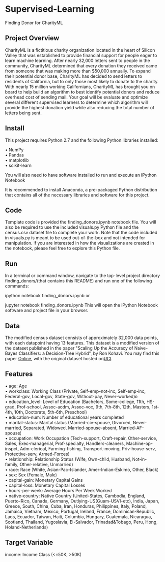 # Supervised-Learning
Finding Donor for CharityML

## Project Overview
CharityML is a fictitious charity organization located in the heart of Silicon Valley that was established to provide financial support 
for people eager to learn machine learning. After nearly 32,000 letters sent to people in the community, CharityML determined that every
donation they received came from someone that was making more than $50,000 annually. To expand their potential donor base, CharityML has
decided to send letters to residents of California, but to only those most likely to donate to the charity. With nearly 15 million 
working Californians, CharityML has brought you on board to help build an algorithm to best identify potential donors and reduce 
overhead cost of sending mail. Your goal will be evaluate and optimize several different supervised learners to determine which 
algorithm will provide the highest donation yield while also reducing the total number of letters being sent.

## Install
This project requires Python 2.7 and the following Python libraries installed:

• NumPy  
• Pandas  
• matplotlib  
• scikit-learn  

You will also need to have software installed to run and execute an iPython Notebook

It is recommended to install Anaconda, a pre-packaged Python distribution that contains all of the necessary libraries and software 
for this project.

## Code
Template code is provided the finding_donors.ipynb notebook file. You will also be required to use the included visuals.py Python file
and the census.csv dataset file to complete your work. Note that the code included in visuals.py is meant to be used out-of-the-box and
not intended for manipulation. If you are interested in how the visualizations are created in the notebook, please feel free 
to explore this Python file.

## Run
In a terminal or command window, navigate to the top-level project directory finding_donors/(that contains this README)  and run one of the following commands:

ipython notebook finding_donors.ipynb
or

jupyter notebook finding_donors.ipynb
This will open the iPython Notebook software and project file in your browser.

## Data
The modified census dataset consists of approximately 32,000 data points, with each datapoint having 13 features. 
This dataset is a modified version of the dataset published in the paper "Scaling Up the Accuracy of Naive-Bayes Classifiers: 
a Decision-Tree Hybrid", by Ron Kohavi. You may find this paper [Online](https://www.aaai.org/Papers/KDD/1996/KDD96-033.pdf), 
with the original dataset hosted on[UCI](https://archive.ics.uci.edu/ml/datasets/Census+Income).

## Features

• age: Age  
• workclass: Working Class (Private, Self-emp-not-inc, Self-emp-inc, Federal-gov, Local-gov, State-gov, Without-pay, Never-worked)ò   
• education_level: Level of Education (Bachelors, Some-college, 11th, HS-grad, Prof-school, Assoc-acdm, Assoc-voc, 9th, 7th-8th, 12th, Masters, 1st-4th, 10th, Doctorate, 5th-6th, Preschool)  
• education-num: Number of educational years completed  
• marital-status: Marital status (Married-civ-spouse, Divorced, Never-married, Separated, Widowed, Married-spouse-absent, Married-AF-spouse)  
• occupation: Work Occupation (Tech-support, Craft-repair, Other-service, Sales, Exec-managerial, Prof-specialty, Handlers-cleaners, Machine-op-inspct, Adm-clerical, Farming-fishing, Transport-moving, Priv-house-serv, Protective-serv, Armed-Forces)  
• relationship: Relationship Status (Wife, Own-child, Husband, Not-in-family, Other-relative, Unmarried)  
• race: Race (White, Asian-Pac-Islander, Amer-Indian-Eskimo, Other, Black)  
• sex: Sex (Female, Male)  
• capital-gain: Monetary Capital Gains  
• capital-loss: Monetary Capital Losses  
• hours-per-week: Average Hours Per Week Worked  
• native-country: Native Country (United-States, Cambodia, England, Puerto-Rico, Canada, Germany, Outlying-US(Guam-USVI-etc), India, Japan, Greece, South, China, Cuba, Iran, Honduras, Philippines, Italy, Poland, Jamaica, Vietnam, Mexico, Portugal, Ireland, France, Dominican-Republic, Laos, Ecuador, Taiwan, Haiti, Columbia, Hungary, Guatemala, Nicaragua, Scotland, Thailand, Yugoslavia, El-Salvador, Trinadad&Tobago, Peru, Hong, Holand-Netherlands)  

## Target Variable

income: Income Class (<=50K, >50K)
